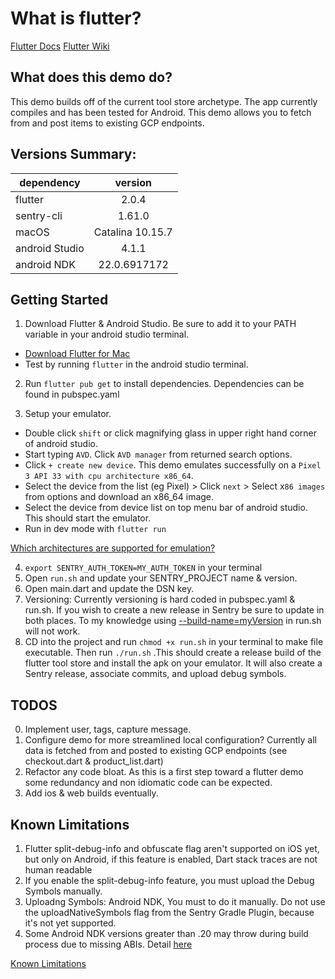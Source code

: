 
# What is flutter?

[Flutter Docs](https://flutter.dev/docs)
[Flutter Wiki](https://en.wikipedia.org/wiki/Flutter_(software))


## What does this demo do?

This demo builds off of the current tool store archetype. The app currently compiles and has been tested for Android. This demo allows you to fetch from and post items to existing GCP endpoints. 

## Versions Summary:

| dependency      | version           
| ------------- |:-------------:| 
| flutter      | 2.0.4   |
| sentry-cli   | 1.61.0 |
| macOS | Catalina 10.15.7      |
| android Studio | 4.1.1     |
| android NDK | 22.0.6917172    |




## Getting Started
1. Download Flutter & Android Studio. Be sure to add it to your PATH variable in your android studio terminal.
  * [Download Flutter for Mac](https://flutter.dev/docs/get-started/install/macos)
  * Test by running ```flutter``` in the android studio terminal.

2. Run ```flutter pub get``` to install dependencies. Dependencies can be found in pubspec.yaml

3. Setup your emulator. 
  * Double click ```shift``` or click magnifying glass in upper right hand corner of android studio. 
  * Start typing ```AVD```. Click ```AVD manager``` from returned search options. 
  * Click `````+ create new device`````. This demo emulates successfully on a ```Pixel 3 API 33 with cpu architecture x86_64```.  
  * Select the device from the list (eg Pixel) > Click ```next``` > Select x```86 images``` from options and download an x86_64 image. 
  * Select the device from device list on top menu bar of android studio. This should start the emulator.
  * Run in dev mode with ```flutter run```


 
[Which architectures are supported for emulation?](https://flutter.dev/docs/resources/faq#what-devices-and-os-versions-does-flutter-run-on)

4.  ```export SENTRY_AUTH_TOKEN=MY_AUTH_TOKEN``` in your terminal
5. Open ```run.sh``` and update your SENTRY_PROJECT name & version.
6. Open main.dart and update the DSN key.
7. Versioning: Currently versioning is hard coded in pubspec.yaml & run.sh. If you wish to create a new release in Sentry be sure to update in both places. To my knowledge using [--build-name=myVersion](https://flutter.dev/docs/deployment/android#updating-the-apps-version-number) in run.sh will not work.
8. CD into the project and run ```chmod +x run.sh``` in your terminal to make file executable. Then run ```./run.sh``` .This should create a release build of the flutter tool store and install the apk on your emulator. It will also create a Sentry release, associate commits, and upload debug symbols.

## TODOS

0. Implement user, tags, capture message. 
1. Configure demo for more streamlined local configuration? Currently all data is fetched from and posted to existing GCP endpoints (see checkout.dart & product_list.dart)
2. Refactor any code bloat. As this is a first step toward a flutter demo some redundancy and non idiomatic code can be expected.
3. Add ios & web builds eventually.

## Known Limitations

1. Flutter split-debug-info and obfuscate flag aren't supported on iOS yet, but only on Android, if this feature is enabled, Dart stack traces are not human readable
2. If you enable the split-debug-info feature, you must upload the Debug Symbols manually.
3. Uploadng Symbols: Android NDK, You must to do it manually. Do not use the uploadNativeSymbols flag from the Sentry Gradle Plugin, because it's not yet supported.
4. Some Android NDK versions greater than .20 may throw during build process due to missing ABIs. Detail [here](https://github.com/flutter/flutter/issues/76393#issuecomment-784014307)

[Known Limitations](https://github.com/getsentry/sentry-dart/tree/main/flutter#known-limitations)